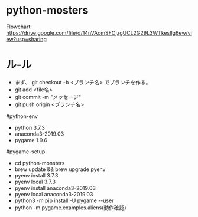 # python-mosters
Flowchart: https://drive.google.com/file/d/14nVAomSFOjzgUCL2G29L3WTkesIlg6ew/view?usp=sharing



# ル-ル 
- まず、 git checkout -b <ブランチ名> でブランチを作る。
- git add <file名>
- git commit -m "メッセージ"
- git push origin <ブランチ名>

#python-env
- python 3.7.3
- anaconda3-2019.03
- pygame 1.9.6

#pygame-setup
- cd python-monsters
- brew update && brew upgrade pyenv
- pyenv install 3.7.3
- pyenv local 3.7.3
- pyenv install anaconda3-2019.03
- pyenv local anaconda3-2019.03
- python3 -m pip install -U pygame --user
- python -m pygame.examples.aliens(動作確認)



